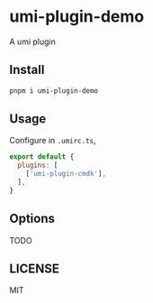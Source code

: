 # umi-plugin-demo

A umi plugin

## Install

```bash
pnpm i umi-plugin-demo
```

## Usage

Configure in `.umirc.ts`,

```js
export default {
  plugins: [
    ['umi-plugin-cmdk'],
  ],
}
```

## Options

TODO

## LICENSE

MIT
